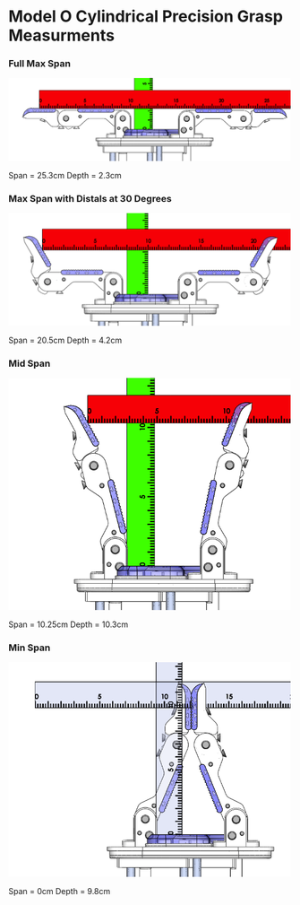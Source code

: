# Model O Cylindrical Precision Grasp Measurments


### Full Max Span
![Full Max Span](Images/ModelO_ConfigA_Precision_FullMax.png)

Span = 25.3cm
Depth = 2.3cm


### Max Span with Distals at 30 Degrees
![Max Span](Images/ModelO_ConfA_Precision_30Max.png)

Span = 20.5cm
Depth = 4.2cm


### Mid Span
![Mid Span](Images/ModelO_ConfA_Precision_Mid.png)

Span = 10.25cm
Depth = 10.3cm


### Min Span
![Min Span](Images/ModelO_ConfA_Precision_Min.png)

Span = 0cm
Depth = 9.8cm
